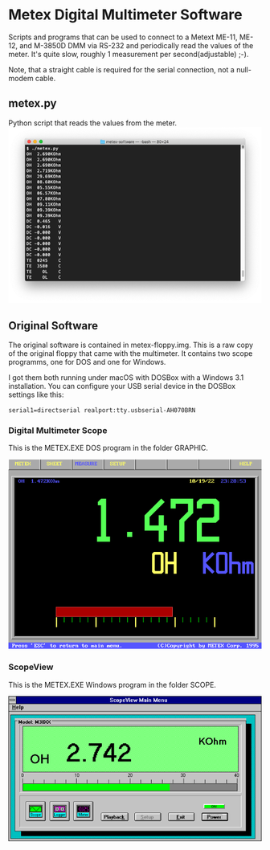 # Metex Digital Multimeter Software
Scripts and programs that can be used to connect to a Metext ME-11, ME-12, and M-3850D DMM via RS-232 and periodically read the values of the meter.
It's quite slow, roughly 1 measurement per second(adjustable) ;-).

Note, that a straight cable is required for the serial connection, not a null-modem cable.

## metex.py
Python script that reads the values from the meter.
<img src="https://raw.githubusercontent.com/dlarue/metex/main/script.png"/>

## Original Software
The original software is contained in metex-floppy.img. This is a raw copy of the original floppy that came with the multimeter.
It contains two scope programms, one for DOS and one for Windows.

I got them both running under macOS with DOSBox with a Windows 3.1 installation.
You can configure your USB serial device in the DOSBox settings like this:

    serial1=directserial realport:tty.usbserial-AH070BRN

### Digital Multimeter Scope
This is the METEX.EXE DOS program in the folder GRAPHIC.

<img src="https://raw.githubusercontent.com/dlarue/metex/main/graphic.png"/>

### ScopeView
This is the METEX.EXE Windows program in the folder SCOPE.

<img src="https://raw.githubusercontent.com/dlarue/metex/main/scopeview.png"/>
